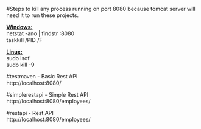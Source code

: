 #Steps to kill any process running on port 8080 because tomcat server will need it to run these projects. 

<b><u>Windows:</u></b></br>
netstat -ano | findstr :8080       <br/>
taskkill /PID <pid> /F             &nbsp;

<b><u>Linux:</u></b></br>
sudo lsof <process>                <br/>
sudo kill -9 <pid>                 &nbsp;

#testmaven - Basic Rest API        </br>
http://localhost:8080/

#simplerestapi - Simple Rest API   </br>
http://localhost:8080/employees/

#restapi - Rest API                </br>
http://localhost:8080/employees/
